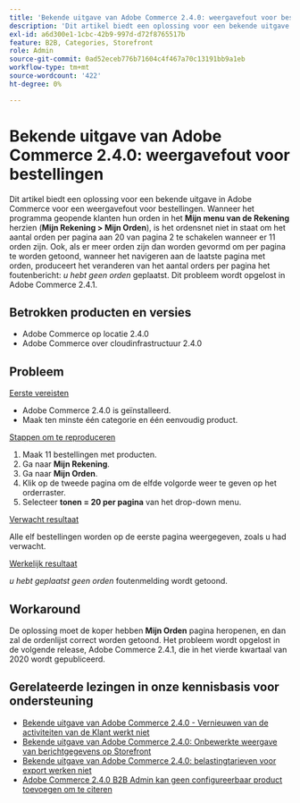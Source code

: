 ```yaml
---
title: 'Bekende uitgave van Adobe Commerce 2.4.0: weergavefout voor bestellingen'
description: 'Dit artikel biedt een oplossing voor een bekende uitgave in Adobe Commerce voor een weergavefout voor bestellingen. Wanneer aangemelde klanten hun bestellingen controleren in het menu **Mijn account** (**Mijn account&gt; Mijn bestellingen**), kan het orderenraster het aantal bestellingen per pagina niet wijzigen van pagina 2 naar 20 als er 11 bestellingen zijn. Ook, als er meer orden zijn dan wordt gevormd om per pagina te tonen, wanneer het navigeren aan de laatste pagina met orden, produceert het veranderen van het aantal orden die per pagina worden getoond het foutenbericht: *U hebt geen orden* geplaatst. Dit probleem wordt opgelost in Adobe Commerce 2.4.1.'
exl-id: a6d300e1-1cbc-42b9-997d-d72f8765517b
feature: B2B, Categories, Storefront
role: Admin
source-git-commit: 0ad52eceb776b71604c4f467a70c13191bb9a1eb
workflow-type: tm+mt
source-wordcount: '422'
ht-degree: 0%

---
```


# Bekende uitgave van Adobe Commerce 2.4.0: weergavefout voor bestellingen

Dit artikel biedt een oplossing voor een bekende uitgave in Adobe Commerce voor een weergavefout voor bestellingen. Wanneer het programma geopende klanten hun orden in het **Mijn menu van de Rekening** herzien (**Mijn Rekening > Mijn Orden**), is het ordensnet niet in staat om het aantal orden per pagina aan 20 van pagina 2 te schakelen wanneer er 11 orden zijn. Ook, als er meer orden zijn dan worden gevormd om per pagina te worden getoond, wanneer het navigeren aan de laatste pagina met orden, produceert het veranderen van het aantal orders per pagina het foutenbericht: *u hebt geen orden* geplaatst. Dit probleem wordt opgelost in Adobe Commerce 2.4.1.

## Betrokken producten en versies

* Adobe Commerce op locatie 2.4.0
* Adobe Commerce over cloudinfrastructuur 2.4.0

## Probleem

<u> Eerste vereisten </u>

* Adobe Commerce 2.4.0 is geïnstalleerd.
* Maak ten minste één categorie en één eenvoudig product.

<u> Stappen om te reproduceren </u>

1. Maak 11 bestellingen met producten.
1. Ga naar **Mijn Rekening**.
1. Ga naar **Mijn Orden**.
1. Klik op de tweede pagina om de elfde volgorde weer te geven op het orderraster.
1. Selecteer **tonen = 20 per pagina** van het drop-down menu.

<u> Verwacht resultaat </u>

Alle elf bestellingen worden op de eerste pagina weergegeven, zoals u had verwacht.

<u> Werkelijk resultaat </u>

*u hebt geplaatst geen orden* foutenmelding wordt getoond.

## Workaround

De oplossing moet de koper hebben **Mijn Orden** pagina heropenen, en dan zal de ordenlijst correct worden getoond. Het probleem wordt opgelost in de volgende release, Adobe Commerce 2.4.1, die in het vierde kwartaal van 2020 wordt gepubliceerd.

## Gerelateerde lezingen in onze kennisbasis voor ondersteuning

* [Bekende uitgave van Adobe Commerce 2.4.0 - Vernieuwen van de activiteiten van de Klant werkt niet](/help/troubleshooting/miscellaneous/magento-2-4-0-refresh-on-customer-activities-does-not-work.md)
* [Bekende uitgave van Adobe Commerce 2.4.0: Onbewerkte weergave van berichtgegevens op Storefront](/help/troubleshooting/storefront/magento-2-4-0-issue-storefront-raw-message-data-display.md)
* [Bekende uitgave van Adobe Commerce 2.4.0: belastingtarieven voor export werken niet](/help/troubleshooting/miscellaneous/magento-2-4-0-known-issue-export-tax-rates-does-not-work.md)
* [Adobe Commerce 2.4.0 B2B Admin kan geen configureerbaar product toevoegen om te citeren](/help/troubleshooting/miscellaneous/magento-2-4-0-b2b-admin-can-t-add-configurable-product-to-quote.md)
